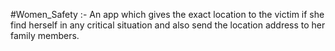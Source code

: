 #Women_Safety :-
An app which gives the exact location to the victim if she find herself in any critical situation and also send the location address to her family members.
